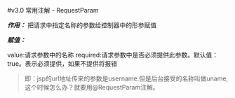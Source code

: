 #v3.0 常用注解 - RequestParam

***作用：***
把请求中指定名称的参数给控制器中的形参赋值

***赋值：***

value:请求参数中的名称
required:请求参数中是否必须提供此参数。默认值：true。表示必须提供，如果不提供将报错


> 即：jsp的url地址传来的参数是username.但是后台接受的名称叫做uname,这个时候怎么办？就要用@RequestParam注解。